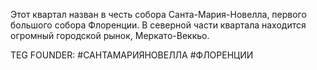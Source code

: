 Этот квартал назван в честь собора Санта-Мария-Новелла, первого большого собора Флоренции. В северной части квартала находится огромный городской рынок, Меркато-Веккьо.







TEG FOUNDER:
#САНТАМАРИЯНОВЕЛЛА
#ФЛОРЕНЦИИ